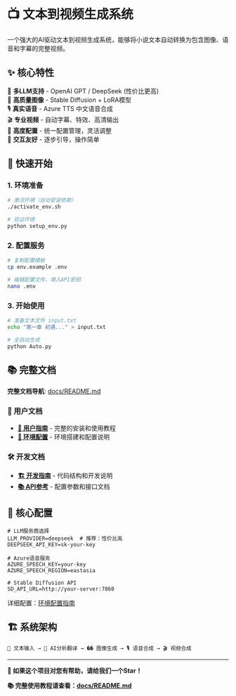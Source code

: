 # 📺 文本到视频生成系统

一个强大的AI驱动文本到视频生成系统，能够将小说文本自动转换为包含图像、语音和字幕的完整视频。

## ✨ 核心特性

🧠 **多LLM支持** - OpenAI GPT / DeepSeek (性价比更高)  
🎨 **高质量图像** - Stable Diffusion + LoRA模型  
🎙️ **真实语音** - Azure TTS 中文语音合成  
🎬 **专业视频** - 自动字幕、特效、高清输出  
🔧 **高度配置** - 统一配置管理，灵活调整  
📱 **交互友好** - 逐步引导，操作简单  

## 🚀 快速开始

### 1. 环境准备
```bash
# 激活环境（自动安装依赖）
./activate_env.sh

# 验证环境
python setup_env.py
```

### 2. 配置服务
```bash
# 复制配置模板
cp env.example .env

# 编辑配置文件，填入API密钥
nano .env
```

### 3. 开始使用
```bash
# 准备文本文件 input.txt
echo "第一章 初遇..." > input.txt

# 全自动生成
python Auto.py
```

## 📚 完整文档

**完整文档导航**: [docs/README.md](docs/README.md)

### 🎯 用户文档
- **[📖 用户指南](docs/user-guide.md)** - 完整的安装和使用教程
- **[🔧 环境配置](docs/environment-setup.md)** - 环境搭建和配置说明

### 🛠️ 开发文档  
- **[🏗️ 开发指南](docs/development-guide.md)** - 代码结构和开发说明
- **[📚 API参考](docs/api-reference.md)** - 配置参数和接口文档

## 🔧 核心配置

```env
# LLM服务商选择
LLM_PROVIDER=deepseek  # 推荐：性价比高
DEEPSEEK_API_KEY=sk-your-key

# Azure语音服务
AZURE_SPEECH_KEY=your-key
AZURE_SPEECH_REGION=eastasia

# Stable Diffusion API  
SD_API_URL=http://your-server:7860
```

详细配置：[环境配置指南](docs/environment-setup.md)

## 🏗️ 系统架构

```
📝 文本输入 → 🤖 AI分析翻译 → �� 图像生成 → 🎙️ 语音合成 → 🎬 视频合成
```

---

**🌟 如果这个项目对您有帮助，请给我们一个Star！**

**📚 完整使用教程请查看：[docs/README.md](docs/README.md)**
